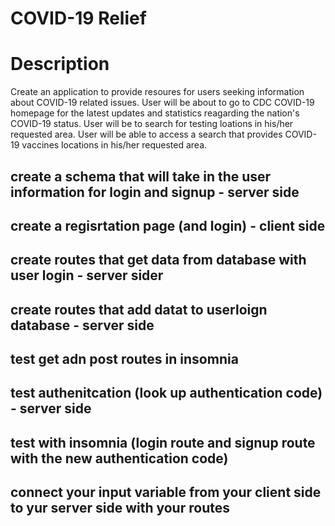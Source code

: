 # COVID-19 Relief

# Description

Create an application to provide resoures for users seeking information about COVID-19 related issues.
User will be about to go to CDC COVID-19 homepage for the latest updates and statistics reagarding the nation's COVID-19 status.
User will be to search for testing loations in his/her requested area.
User will be able to access a search that provides COVID-19 vaccines locations in his/her requested area.






<!-- Dev Side -->

## create a schema that will take in  the user information for login and signup - server side
## create a regisrtation page (and login) - client side
## create routes that get data from database with user login - server sider
## create routes that add datat to userloign database - server side
## test get adn post routes in insomnia
## test authenitcation (look up authentication code) - server side  
## test with insomnia (login route and signup route with the new authentication code)

## connect your input variable from your client side to yur server side with your routes


